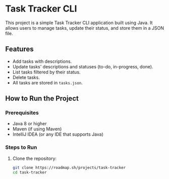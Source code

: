 # Task Tracker CLI

This project is a simple Task Tracker CLI application built using Java. It allows users to manage tasks, update their status, and store them in a JSON file. 

## Features
- Add tasks with descriptions.
- Update tasks' descriptions and statuses (to-do, in-progress, done).
- List tasks filtered by their status.
- Delete tasks.
- All tasks are stored in `tasks.json`.

## How to Run the Project

### Prerequisites
- Java 8 or higher
- Maven (if using Maven)
- IntelliJ IDEA (or any IDE that supports Java)

### Steps to Run
1. Clone the repository:
   ```bash
   git clone https://roadmap.sh/projects/task-tracker
   cd task-tracker
